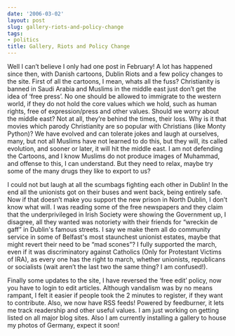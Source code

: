 ```yaml
---
date: '2006-03-02'
layout: post
slug: gallery-riots-and-policy-change
tags:
- politics
title: Gallery, Riots and Policy Change
---
```


Well I can’t believe I only had one post in February! A lot has happened since
then, with Danish cartoons, Dublin Riots and a few policy changes to the site.
First of all the cartoons, I mean, whats all the fuss? Christianity is banned
in Saudi Arabia and Muslims in the middle east just don’t get the idea of
‘free press’. No one should be allowed to immigrate to the western world, if
they do not hold the core values which we hold, such as human rights, free of
expression/press and other values. Should we worry about the middle east? Not
at all, they’re behind the times, their loss. Why is it that movies which
parody Christianity are so popular with Christians (like Monty Python)? We
have evolved and can tolerate jokes and laugh at ourselves, many, but not all
Muslims have not learned to do this, but they will, its called evolution, and
sooner or later, it will hit the middle east. I am not defending the Cartoons,
and I know Muslims do not produce images of Muhammad, and offense to this, I
can understand. But they need to relax, maybe try some of the many drugs they
like to export to us?


I could not but laugh at all the scumbags fighting each other in Dublin! In
the end all the unionists got on their buses and went back, being entirely
safe. Now if that doesn’t make you support the new prison in North Dublin, I
don’t know what will. I was reading some of the free newspapers and they claim
that the underprivileged in Irish Society were showing the Government up, I
disagree, all they wanted was notoriety with their friends for “wreckin de
gaff” in Dublin's famous streets. I say we make them all do community service
in some of Belfast's most staunchest unionist estates, maybe that might revert
their need to be “mad scones”? I fully supported the march, even if it was
discriminatory against Catholics (Only for Protestant Victims of IRA), as
every one has the right to march, whether unionists, republicans or socialists
(wait aren’t the last two the same thing? I am confused!).

Finally some updates to the site, I have reversed the ‘free edit’ policy, now
you have to login to edit articles. Although vandalism was by no means
rampant, I felt it easier if people took the 2 minutes to register, if they
want to contribute. Also, we now have RSS feeds! Powered by feedburner, it
lets me track readership and other useful values. I am just working on getting
listed on all major blog sites. Also I am currently installing a gallery to
house my photos of Germany, expect it soon!